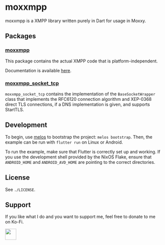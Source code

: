# moxxmpp

moxxmpp is a XMPP library written purely in Dart for usage in Moxxy.

## Packages
### [moxxmpp](./packages/moxxmpp)

This package contains the actual XMPP code that is platform-independent.

Documentation is available [here](https://moxxy.org/developers/docs/moxxmpp/).

### [moxxmpp_socket_tcp](./packages/moxxmpp_socket_tcp)

`moxxmpp_socket_tcp` contains the implementation of the `BaseSocketWrapper` class that
implements the RFC6120 connection algorithm and XEP-0368 direct TLS connections,
if a DNS implementation is given, and supports StartTLS.

## Development

To begin, use [melos](https://github.com/invertase/melos) to bootstrap the project: `melos bootstrap`. Then, the example
can be run with `flutter run` on Linux or Android.

To run the example, make sure that Flutter is correctly set up and working. If you use
the development shell provided by the NixOS Flake, ensure that `ANDROID_HOME` and
`ANDROID_AVD_HOME` are pointing to the correct directories.

## License

See `./LICENSE`.

## Support

If you like what I do and you want to support me, feel free to donate to me on Ko-Fi.

[<img src="https://codeberg.org/moxxy/moxxyv2/raw/branch/master/assets/repo/kofi.png" height="36" style="height: 36px; border: 0px;"></img>](https://ko-fi.com/papatutuwawa)

